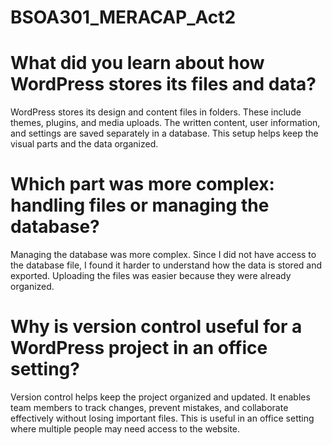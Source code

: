 # BSOA301\_MERACAP\_Act2

# What did you learn about how WordPress stores its files and data?

WordPress stores its design and content files in folders. These include themes, plugins, and media uploads. The written content, user information, and settings are saved separately in a database. This setup helps keep the visual parts and the data organized.

# Which part was more complex: handling files or managing the database?

Managing the database was more complex. Since I did not have access to the database file, I found it harder to understand how the data is stored and exported. Uploading the files was easier because they were already organized.

# Why is version control useful for a WordPress project in an office setting?

Version control helps keep the project organized and updated. It enables team members to track changes, prevent mistakes, and collaborate effectively without losing important files. This is useful in an office setting where multiple people may need access to the website.



